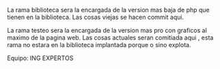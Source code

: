 La rama biblioteca sera la encargada de la version mas baja de php que tienen en la biblioteca. Las cosas viejas se hacen commit aqui.

La rama testeo sera la encargada de la version mas pro con graficos al maximo de la pagina web. Las cosas actuales seran comitiada aqui , esta rama no estara en la biblioteca implantada porque o sino explota.

Equipo: ING EXPERTOS

